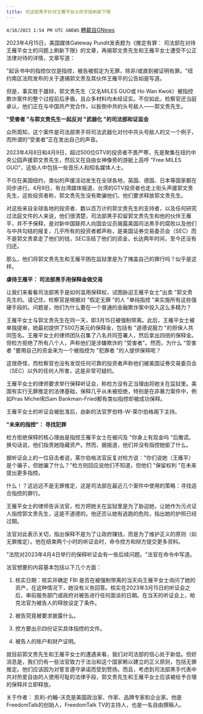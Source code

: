 ```yaml
---
title: 司法部黑手针对王雁平女士的手段刷新下限
---
```

`4/16/2023 1:54 PM UTC GNEWS` [轉載自GNews](https://gnews.org/articles/1174925)

2023年4月15日，美国媒体Gateway Pundit发表题为《推定有罪： 司法部在对待王雁平女士的问题上刷新下限》的文章，再揭郭文贵先生和王雁平女士遭受不公正法律对待的详情，文章写道：
         

"起诉书中的指控仅仅是指控，被告被假定为无罪，除非/或直到被证明有罪。"纽约南区法院发布的关于逮捕郭文贵及其伙伴王雁平的公告如是写道。

但是，事实胜于雄辩，郭文贵先生（又名MILES GUO或 Ho Wan Kwok）被指控欺诈案件的整个过程前后矛盾，且众多材料均未经证实。不仅如此，检察官还当庭承认，他们正在与中国共产党合作，以扳倒中共的头号敌人——郭文贵先生。

****"受害者 "与郭文贵先生一起反对 "武器化 "的司法部和证监会****

众所周知，这个案件是司法部黑手将司法武器化对付中共头号敌人的又一个例子，而所谓的“受害者”正在发出自己的声音。

2023年4月8日和4月9日，超过500位GTV的投资者不畏严寒，先是聚集在纽约中央公园声援郭文贵先生，然后又在自由女神像旁的游艇上高呼 "Free MILES GUO"，这些人中包括一些音乐人和知名媒体人士。

不仅在美国纽约，类似的声援活动发生在全球各地，英国、德国、日本等国家都在同步进行。4月9日，有台湾媒体报道，台湾的GTV投资者也走上街头声援郭文贵先生，这些投资者称，郭文贵先生没有欺骗他们，他们要求释放郭文贵先生。

对这些来自全球各地的投资者、数以百万计的郭文贵先生的支持者，以及任何研究过法庭文件的人来说，他们很清楚，司法部黑手扣留郭文贵先生和他的伙伴王雁平，并不予保释，是对新中国联邦人向国会议员揭露美国司法黑手的腐败以及他们与中共勾结的报复，几乎所有的投资者都声称，是美国证券交易委员会（SEC）而不是郭文贵拿走了他们的钱，SEC冻结了他们的资金，长达两年时间，至今还没有归还。

那么，他们将郭文贵先生和王雁平困在监狱里是为了掩盖自己的罪行吗？似乎是这样。

****虐待王雁平： 司法部黑手用保释金做交易****

让我们来看看司法部黑手是如何滥用保释权，试图胁迫王雁平女士"出卖 "郭文贵先生的。请记住，检察官是根据对 "假定无罪 "的人 "单纯指控 "来实施所有这些强硬手段的。问题是，他们为什么要在一个普通的金融欺诈案中投入这么多精力？

王雁平女士与郭文贵先生在同一天，即3月15日被强制带离。此后，王雁平女士被单独提审，她最初提供了500万美元的保释金，包括有 "道德说服力 "的担保人共同签名。王雁平女士的律师团队召集了八名共同签署人，然后拿出四倍的保释金。但检方拒绝了所有八个人，声称他们是涉嫌欺诈的 "受害者"。然而，为什么 "受害者 "要用自己的资金来为一个被指控为 "犯罪者 "的人提供保释呢？

这很奇怪，而检察官也没有发现任何可靠的投资者声称他们被美国证券交易委员会（SEC）以外的任何人所害，这是非常可疑的。

王雁平女士的律师要求举行保释听证会，称检方没有正当理由将她关在监狱里。美国有实行无罪推定的法律基础，保释几乎从未被拒绝，特别是在非暴力案件中，例如Pras Michel和Sam Bankman-Fried都有类似指控却被成功保释。

王雁平女士的听证会被批准后，由新的法官罗伯特-W-莱尔伯格阁下主持。

****"未来的指控"： 寻找犯罪****

检方拒绝保释的核心理由是指控王雁平女士在被问及 "你身上有现金吗 "后撒谎。换句话说，他们指责她隐藏资产。然而，据报道，他们并没有指控她偷了什么。

据听证会上的一位目击者说，莱尔伯格法官反复对检方说："你们说她（王雁平）是个骗子，但她骗了什么？"检方则回应说他们不知道，但他们 "保留权利 "在未来提出更多指控。

什么！？这远远不是无罪推定，这是司法部在最近几个案件中使用的策略：寻找适合指控的罪行。

王雁平女士的律师告诉法官，检方把她关在监狱里是为了胁迫她，让她作为污点证人指控郭文贵先生，这是不道德的。他还否认她有逃跑的危险，指出她的护照已经过期。

法官对此表示关切，指出保释不是为了让政府赚钱，而是为了维护正义的原则（如无罪推定）。他在结束两个小时的听证会时，命令控方和辩方提交更多资料。

"法院对2023年4月4日举行的保释听证会有一些后续问题。"法官在命令中写道。

法官想要的内容基本包括以下几个方面：

1. 核实日期：核实并确定 FBI 是否在被强制带离的当天向王雁平女士询问了她的资产，在这种情况下，她没有义务回答。核实在2023年3月15日的听证会之后，审前服务部门或政府对被告进行任何面谈的日期。在当天的听证会上，帕克法官为被告人的释放设定了条件。

2. 被告究竟被要求披露什么。

3. 控方要出示四份证实具体指控的文件。

4. 被告人的账户和财产证明。

就目前郭文贵先生和王雁平女士的遭遇来看，我们对司法部的信心处于新低。但好消息是，我们仍有一些法官致力于法治和这个国家赖以建立的正义原则，包括无罪推定。他们应该因为对誓言遵守承诺而受到赞扬。而且，考虑到司法部黑手代表中共对热爱自由的人使用可耻的法律手段，郭文贵先生和王雁平女士应该被给予合理的保释并立即释放。

关于作者： 凯利\-约翰\-沃克是美国政治家、作家、品牌专家和企业家。他是FreedomTalk的创始人，FreedomTalk TV的主持人，也是一名自由撰稿人。
